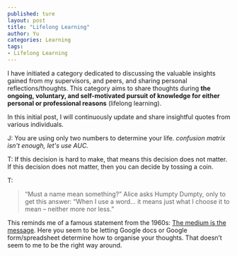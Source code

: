 ```yaml
---
published: ture
layout: post
title: "Lifelong Learning"
author: Yu
categories: Learning
tags:
- Lifelong Learning
---
```


I have initiated a category dedicated to discussing the valuable insights gained from my supervisors, and peers, and sharing personal reflections/thoughts. This category aims to share thoughts during **the ongoing, voluntary, and self-motivated pursuit of knowledge for either personal or professional reasons** (lifelong learning).

In this initial post, I will continuously update and share insightful quotes from various individuals.

J: You are using only two numbers to determine your life.
*confusion matrix isn't enough, let's use AUC.*

T: If this decision is hard to make, that means this decision does not matter.
If this decision does not matter, then you can decide by tossing a coin.

T: 
> “Must a name mean something?” Alice asks Humpty Dumpty, only to get this answer: “When I use a word… it means just what I choose it to mean – neither more nor less.”

This reminds me of a famous statement from the 1960s: [The medium is the message](https://en.wikipedia.org/wiki/The_medium_is_the_message). Here you seem to be letting Google docs or Google form/spreadsheet determine how to organise your thoughts. That doesn’t seem to me to be the right way around.